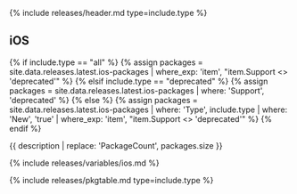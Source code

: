 {% include releases/header.md type=include.type %}

## iOS

{% if include.type == "all" %}
  {% assign packages = site.data.releases.latest.ios-packages | where_exp: 'item', "item.Support <> 'deprecated'" %}
{% elsif include.type == "deprecated" %}
  {% assign packages = site.data.releases.latest.ios-packages | where: 'Support', 'deprecated' %}
{% else %}
  {% assign packages = site.data.releases.latest.ios-packages | where: 'Type', include.type | where: 'New', 'true' | where_exp: 'item', "item.Support <> 'deprecated'" %}
{% endif %}

{{ description | replace: 'PackageCount', packages.size }}

{% include releases/variables/ios.md %}

{% include releases/pkgtable.md type=include.type %}